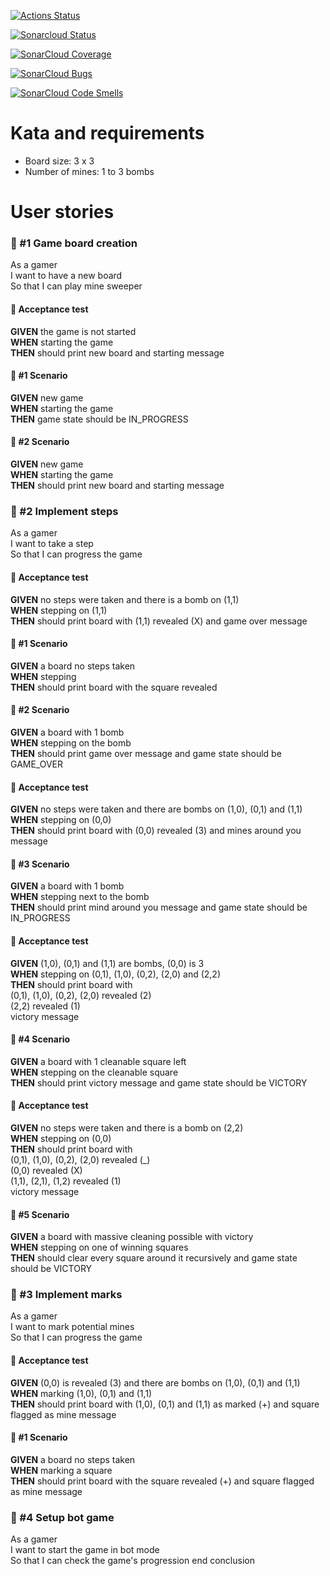 [![Actions Status](https://github.com/rastorius/xp-farm-test/actions/workflows/build.yml/badge.svg)](https://github.com/rastorius/xp-farm-test/actions?query=workflow%3build)

[![Sonarcloud Status](https://sonarcloud.io/api/project_badges/measure?project=rastorius_xp-farm-test&metric=alert_status)](https://sonarcloud.io/dashboard?id=rastorius_xp-farm-test)

[![SonarCloud Coverage](https://sonarcloud.io/api/project_badges/measure?project=rastorius_xp-farm-test&metric=coverage)](https://sonarcloud.io/component_measures/metric/coverage/list?id=rastorius_xp-farm-test)

[![SonarCloud Bugs](https://sonarcloud.io/api/project_badges/measure?project=rastorius_xp-farm-test&metric=bugs)](https://sonarcloud.io/component_measures/metric/reliability_rating/list?id=rastorius_xp-farm-test)

[![SonarCloud Code Smells](https://sonarcloud.io/api/project_badges/measure?project=rastorius_xp-farm-test&metric=code_smells)](https://sonarcloud.io/component_measures/metric/code_smells/list?id=rastorius_xp-farm-test)

# Kata and requirements

- Board size: 3 x 3
- Number of mines: 1 to 3 bombs

# User stories

### 📘 #1 Game board creation

As a gamer  
I want to have a new board  
So that I can play mine sweeper

#### 📗 Acceptance test

**GIVEN** the game is not started  
**WHEN** starting the game  
**THEN** should print new board and starting message

#### 📜 #1 Scenario

**GIVEN** new game  
**WHEN** starting the game  
**THEN** game state should be IN_PROGRESS

#### 📜 #2 Scenario

**GIVEN** new game  
**WHEN** starting the game  
**THEN** should print new board and starting message

### 📘 #2 Implement steps

As a gamer  
I want to take a step  
So that I can progress the game

#### 📗 Acceptance test

**GIVEN** no steps were taken and there is a bomb on (1,1)  
**WHEN** stepping on (1,1)   
**THEN** should print board with (1,1) revealed (X) and game over message

#### 📜 #1 Scenario

**GIVEN** a board no steps taken  
**WHEN** stepping  
**THEN** should print board with the square revealed

#### 📜 #2 Scenario

**GIVEN** a board with 1 bomb  
**WHEN** stepping on the bomb  
**THEN** should print game over message and game state should be GAME_OVER

#### 📗 Acceptance test

**GIVEN** no steps were taken and there are bombs on (1,0), (0,1) and (1,1)  
**WHEN** stepping on (0,0)   
**THEN** should print board with (0,0) revealed (3) and mines around you message

#### 📜 #3 Scenario

**GIVEN** a board with 1 bomb  
**WHEN** stepping next to the bomb  
**THEN** should print mind around you message and game state should be IN_PROGRESS

#### 📗 Acceptance test

**GIVEN** (1,0), (0,1) and (1,1) are bombs, (0,0) is 3  
**WHEN** stepping on (0,1), (1,0), (0,2), (2,0) and (2,2)   
**THEN** should print board with  
(0,1), (1,0), (0,2), (2,0) revealed (2)  
(2,2) revealed (1)  
victory message

#### 📜 #4 Scenario

**GIVEN** a board with 1 cleanable square left  
**WHEN** stepping on the cleanable square  
**THEN** should print victory message and game state should be VICTORY

#### 📗 Acceptance test

**GIVEN** no steps were taken and there is a bomb on (2,2)  
**WHEN** stepping on (0,0)   
**THEN** should print board with  
(0,1), (1,0), (0,2), (2,0) revealed (_)  
(0,0) revealed (X)  
(1,1), (2,1), (1,2) revealed (1)  
victory message

#### 📜 #5 Scenario

**GIVEN** a board with massive cleaning possible with victory  
**WHEN** stepping on one of winning squares  
**THEN** should clear every square around it recursively and game state should be VICTORY

### 📘 #3 Implement marks

As a gamer  
I want to mark potential mines  
So that I can progress the game

#### 📗 Acceptance test

**GIVEN** (0,0) is revealed (3) and there are bombs on (1,0), (0,1) and (1,1)  
**WHEN** marking (1,0), (0,1) and (1,1)   
**THEN** should print board with (1,0), (0,1) and (1,1) as marked (+) and square flagged as mine message

#### 📜 #1 Scenario

**GIVEN** a board no steps taken  
**WHEN** marking a square  
**THEN** should print board with the square revealed (+) and square flagged as mine message

### 📘 #4 Setup bot game

As a gamer  
I want to start the game in bot mode   
So that I can check the game's progression end conclusion
